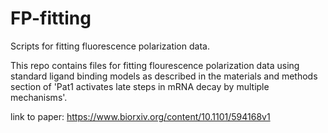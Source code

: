 # FP-fitting
Scripts for fitting fluorescence polarization data. 

This repo contains files for fitting flourescence polarization data using standard ligand binding models as described in the materials and methods section of 'Pat1 activates late steps in mRNA decay by multiple mechanisms'. 

link to paper: https://www.biorxiv.org/content/10.1101/594168v1
